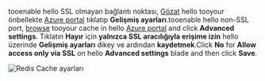<span data-ttu-id="c53b1-101">tooenable hello SSL olmayan bağlantı noktası, [Gözat](../articles/redis-cache/cache-configure.md#configure-redis-cache-settings) hello tooyour önbellekte [Azure portal](https://portal.azure.com) tıklatıp **Gelişmiş ayarları**.</span><span class="sxs-lookup"><span data-stu-id="c53b1-101">tooenable hello non-SSL port, [browse](../articles/redis-cache/cache-configure.md#configure-redis-cache-settings) tooyour cache in hello [Azure portal](https://portal.azure.com) and click **Advanced settings**.</span></span> <span data-ttu-id="c53b1-102">Tıklatın **Hayır** için **yalnızca SSL aracılığıyla erişime izin** hello üzerinde **Gelişmiş ayarları** dikey ve ardından **kaydetmek**.</span><span class="sxs-lookup"><span data-stu-id="c53b1-102">Click **No** for **Allow access only via SSL** on hello **Advanced settings** blade and then click **Save**.</span></span>

![Redis Cache ayarları](media/redis-cache-non-ssl-port/redis-cache-non-ssl-port.png)

